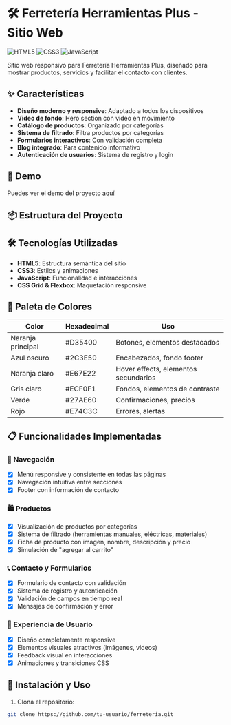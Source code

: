 # 🛠️ Ferretería Herramientas Plus - Sitio Web

![HTML5](https://img.shields.io/badge/HTML5-E34F26?style=for-the-badge&logo=html5&logoColor=white)
![CSS3](https://img.shields.io/badge/CSS3-1572B6?style=for-the-badge&logo=css3&logoColor=white)
![JavaScript](https://img.shields.io/badge/JavaScript-F7DF1E?style=for-the-badge&logo=javascript&logoColor=black)

Sitio web responsivo para Ferretería Herramientas Plus, diseñado para mostrar productos, servicios y facilitar el contacto con clientes.

## ✨ Características

- **Diseño moderno y responsive**: Adaptado a todos los dispositivos
- **Video de fondo**: Hero section con video en movimiento
- **Catálogo de productos**: Organizado por categorías
- **Sistema de filtrado**: Filtra productos por categorías
- **Formularios interactivos**: Con validación completa
- **Blog integrado**: Para contenido informativo
- **Autenticación de usuarios**: Sistema de registro y login

## 🚀 Demo

Puedes ver el demo del proyecto [aquí](https://tu-usuario.github.io/ferreteria-herramientas-plus/)

## 📦 Estructura del Proyecto


## 🛠️ Tecnologías Utilizadas

- **HTML5**: Estructura semántica del sitio
- **CSS3**: Estilos y animaciones
- **JavaScript**: Funcionalidad e interacciones
- **CSS Grid & Flexbox**: Maquetación responsive

## 🎨 Paleta de Colores

| Color               | Hexadecimal | Uso                                 |
| ------------------- | ----------- | ----------------------------------- |
| Naranja principal   | #D35400     | Botones, elementos destacados       |
| Azul oscuro         | #2C3E50     | Encabezados, fondo footer           |
| Naranja claro       | #E67E22     | Hover effects, elementos secundarios|
| Gris claro          | #ECF0F1     | Fondos, elementos de contraste      |
| Verde               | #27AE60     | Confirmaciones, precios             |
| Rojo                | #E74C3C     | Errores, alertas                    |

## 📋 Funcionalidades Implementadas

### 🧭 Navegación
- [x] Menú responsive y consistente en todas las páginas
- [x] Navegación intuitiva entre secciones
- [x] Footer con información de contacto

### 🛍️ Productos
- [x] Visualización de productos por categorías
- [x] Sistema de filtrado (herramientas manuales, eléctricas, materiales)
- [x] Ficha de producto con imagen, nombre, descripción y precio
- [x] Simulación de "agregar al carrito"

### 📞 Contacto y Formularios
- [x] Formulario de contacto con validación
- [x] Sistema de registro y autenticación
- [x] Validación de campos en tiempo real
- [x] Mensajes de confirmación y error

### 📱 Experiencia de Usuario
- [x] Diseño completamente responsive
- [x] Elementos visuales atractivos (imágenes, videos)
- [x] Feedback visual en interacciones
- [x] Animaciones y transiciones CSS

## 🚀 Instalación y Uso

1. Clona el repositorio:
```bash
git clone https://github.com/tu-usuario/ferreteria.git



